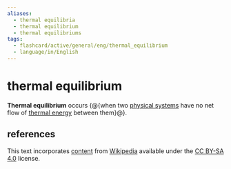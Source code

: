```yaml
---
aliases:
  - thermal equilibria
  - thermal equilibrium
  - thermal equilibriums
tags:
  - flashcard/active/general/eng/thermal_equilibrium
  - language/in/English
---
```


# thermal equilibrium

__Thermal equilibrium__ occurs {@{when two [physical systems](physical%20system.md) have no net flow of [thermal energy](thermal%20energy.md) between them}@}. <!--SR:!2026-11-02,663,270-->

## references

This text incorporates [content](https://en.wikipedia.org/wiki/thermal_equilibrium) from [Wikipedia](Wikipedia.md) available under the [CC BY-SA 4.0](https://creativecommons.org/licenses/by-sa/4.0/) license.
